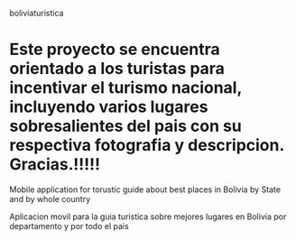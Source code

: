 boliviaturistica

Este proyecto se encuentra orientado a los turistas para incentivar el turismo nacional, incluyendo varios lugares sobresalientes del pais con su respectiva fotografia y descripcion. Gracias.!!!!!
================

Mobile application for torustic guide about best places in Bolivia by State and by whole country

Aplicacion movil para la guia turistica sobre mejores lugares en Bolivia por departamento y por todo el pais